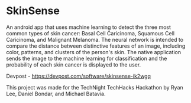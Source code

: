 # SkinSense
An android app that uses machine learning to detect the three most common types of skin cancer: Basal Cell Caricinoma, Squamous Cell Caricinoma, and Malignant Melanoma. The neural network is intended to compare the distance between distinctive features of an image, including color, patterns, and clusters of the person's skin. The native application sends the image to the machine learning for classification and the probability of each skin cancer is displayed to the user.

Devpost - https://devpost.com/software/skinsense-ik2wgq

This project was made for the TechNight TechHacks Hackathon by Ryan Lee, Daniel Bondar, and Michael Batavia.
